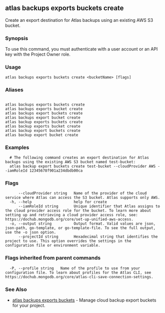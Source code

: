 ## atlas backups exports buckets create

Create an export destination for Atlas backups using an existing AWS S3 bucket.


### Synopsis

To use this command, you must authenticate with a user account or an API key with the Project Owner role.


### Usage
```
atlas backups exports buckets create <bucketName> [flags]
```

### Aliases
```

atlas backups exports buckets create
atlas backups exports bucket create
atlas backups export buckets create
atlas backups export bucket create
atlas backup exports buckets create
atlas backup exports bucket create
atlas backup export buckets create
atlas backup export bucket create
```

### Examples

```
  # The following command creates an export destination for Atlas backups using the existing AWS S3 bucket named test-bucket:
  atlas backup export buckets create test-bucket --cloudProvider AWS --iamRoleId 12345678f901a234dbdb00ca
```


### Flags

```
      --cloudProvider string   Name of the provider of the cloud service where Atlas can access the S3 bucket. Atlas supports only AWS.
  -h, --help                   help for create
      --iamRoleId string       Unique identifier that Atlas assigns to the cloud provider access role for the bucket. To learn more about setting up and retrieving a cloud provider access role, see: https://dochub.mongodb.org/core/set-up-unified-aws-access.
  -o, --output string          Output format. Valid values are json, json-path, go-template, or go-template-file. To see the full output, use the -o json option.
      --projectId string       Hexadecimal string that identifies the project to use. This option overrides the settings in the configuration file or environment variable.

```


### Flags inherited from parent commands

```
  -P, --profile string   Name of the profile to use from your configuration file. To learn about profiles for the Atlas CLI, see https://dochub.mongodb.org/core/atlas-cli-save-connection-settings.

```

### See Also


* [atlas backups exports buckets](atlas_backups_exports_buckets.md)	- Manage cloud backup export buckets for your project.



